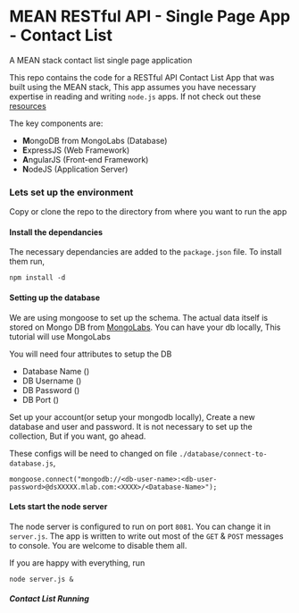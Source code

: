 # MEAN RESTful API - Single Page App - Contact List
A MEAN stack contact list single page application

This repo contains the code for a RESTful API Contact List App that was built using the MEAN stack, This app assumes you have necessary expertise in reading and writing `node.js` apps. If not check out these [resources](https://github.com/ericdouglas/MEAN-Learning)

The key components are:

- **M**ongoDB from MongoLabs (Database)
- **E**xpressJS (Web Framework)
- **A**ngularJS (Front-end Framework)
- **N**odeJS (Application Server)


### Lets set up the environment
Copy or clone the repo to the directory from where you want to run the app

#### Install the dependancies
The necessary dependancies are added to the `package.json` file. To install them run, 

```
npm install -d
```

#### Setting up the database
We are using mongoose to set up the schema. The actual data itself is stored on Mongo DB from [MongoLabs](https://mongolab.com). You can have your db locally, This tutorial will use MongoLabs

You will need four attributes to setup the DB

- Database Name (*<Database-Name>*)
- DB Username (*<db-user-name>*)
- DB Password (*<db-user-password>*)
- DB Port (*<XXXX>*)

Set up your account(or setup your mongodb locally), Create a new database and user and password. It is not necessary to set up the collection, But if you want, go ahead.

These configs will be need to changed on file `./database/connect-to-database.js`, 
```
mongoose.connect("mongodb://<db-user-name>:<db-user-password>@dsXXXXX.mlab.com:<XXXX>/<Database-Name>");
```

#### Lets start the node server
The node server is configured to run on port `8081`. You can change it in `server.js`. The app is written to write out most of the `GET` & `POST` messages to console. You are welcome to disable them all.

If you are happy with everything, run
```
node server.js &
```

##### Contact List Running


